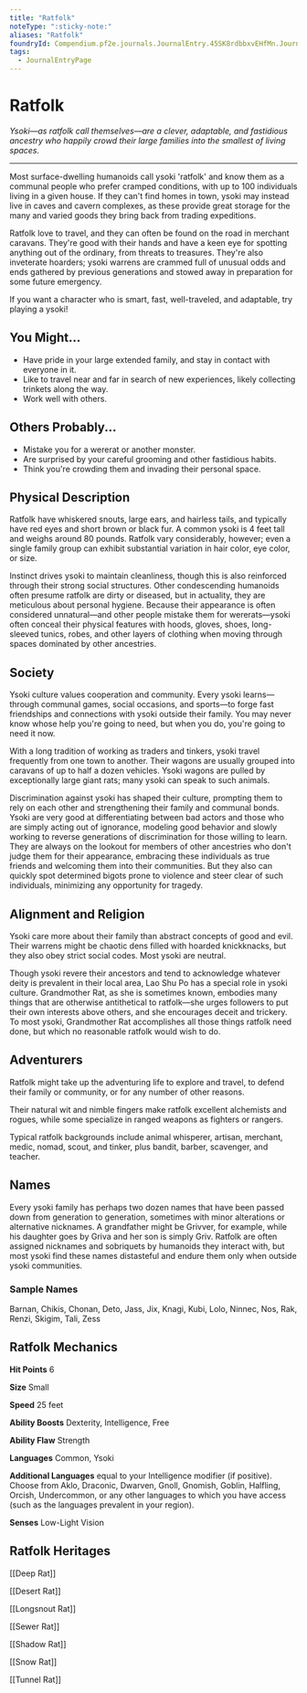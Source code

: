 ```yaml
---
title: "Ratfolk"
noteType: ":sticky-note:"
aliases: "Ratfolk"
foundryId: Compendium.pf2e.journals.JournalEntry.45SK8rdbbxvEHfMn.JournalEntryPage.zoSkNev57C8OEDYL
tags:
  - JournalEntryPage
---
```


# Ratfolk
_Ysoki—as ratfolk call themselves—are a clever, adaptable, and fastidious ancestry who happily crowd their large families into the smallest of living spaces._

* * *

Most surface-dwelling humanoids call ysoki 'ratfolk' and know them as a communal people who prefer cramped conditions, with up to 100 individuals living in a given house. If they can't find homes in town, ysoki may instead live in caves and cavern complexes, as these provide great storage for the many and varied goods they bring back from trading expeditions.

Ratfolk love to travel, and they can often be found on the road in merchant caravans. They're good with their hands and have a keen eye for spotting anything out of the ordinary, from threats to treasures. They're also inveterate hoarders; ysoki warrens are crammed full of unusual odds and ends gathered by previous generations and stowed away in preparation for some future emergency.

If you want a character who is smart, fast, well-traveled, and adaptable, try playing a ysoki!

## You Might...

*   Have pride in your large extended family, and stay in contact with everyone in it.
*   Like to travel near and far in search of new experiences, likely collecting trinkets along the way.
*   Work well with others.

## Others Probably...

*   Mistake you for a wererat or another monster.
*   Are surprised by your careful grooming and other fastidious habits.
*   Think you're crowding them and invading their personal space.

## Physical Description

Ratfolk have whiskered snouts, large ears, and hairless tails, and typically have red eyes and short brown or black fur. A common ysoki is 4 feet tall and weighs around 80 pounds. Ratfolk vary considerably, however; even a single family group can exhibit substantial variation in hair color, eye color, or size.

Instinct drives ysoki to maintain cleanliness, though this is also reinforced through their strong social structures. Other condescending humanoids often presume ratfolk are dirty or diseased, but in actuality, they are meticulous about personal hygiene. Because their appearance is often considered unnatural—and other people mistake them for wererats—ysoki often conceal their physical features with hoods, gloves, shoes, long-sleeved tunics, robes, and other layers of clothing when moving through spaces dominated by other ancestries.

## Society

Ysoki culture values cooperation and community. Every ysoki learns—through communal games, social occasions, and sports—to forge fast friendships and connections with ysoki outside their family. You may never know whose help you're going to need, but when you do, you're going to need it now.

With a long tradition of working as traders and tinkers, ysoki travel frequently from one town to another. Their wagons are usually grouped into caravans of up to half a dozen vehicles. Ysoki wagons are pulled by exceptionally large giant rats; many ysoki can speak to such animals.

Discrimination against ysoki has shaped their culture, prompting them to rely on each other and strengthening their family and communal bonds. Ysoki are very good at differentiating between bad actors and those who are simply acting out of ignorance, modeling good behavior and slowly working to reverse generations of discrimination for those willing to learn. They are always on the lookout for members of other ancestries who don't judge them for their appearance, embracing these individuals as true friends and welcoming them into their communities. But they also can quickly spot determined bigots prone to violence and steer clear of such individuals, minimizing any opportunity for tragedy.

## Alignment and Religion

Ysoki care more about their family than abstract concepts of good and evil. Their warrens might be chaotic dens filled with hoarded knickknacks, but they also obey strict social codes. Most ysoki are neutral.

Though ysoki revere their ancestors and tend to acknowledge whatever deity is prevalent in their local area, Lao Shu Po has a special role in ysoki culture. Grandmother Rat, as she is sometimes known, embodies many things that are otherwise antithetical to ratfolk—she urges followers to put their own interests above others, and she encourages deceit and trickery. To most ysoki, Grandmother Rat accomplishes all those things ratfolk need done, but which no reasonable ratfolk would wish to do.

## Adventurers

Ratfolk might take up the adventuring life to explore and travel, to defend their family or community, or for any number of other reasons.

Their natural wit and nimble fingers make ratfolk excellent alchemists and rogues, while some specialize in ranged weapons as fighters or rangers.

Typical ratfolk backgrounds include animal whisperer, artisan, merchant, medic, nomad, scout, and tinker, plus bandit, barber, scavenger, and teacher.

## Names

Every ysoki family has perhaps two dozen names that have been passed down from generation to generation, sometimes with minor alterations or alternative nicknames. A grandfather might be Grivver, for example, while his daughter goes by Griva and her son is simply Griv. Ratfolk are often assigned nicknames and sobriquets by humanoids they interact with, but most ysoki find these names distasteful and endure them only when outside ysoki communities.

### Sample Names

Barnan, Chikis, Chonan, Deto, Jass, Jix, Knagi, Kubi, Lolo, Ninnec, Nos, Rak, Renzi, Skigim, Tali, Zess

## Ratfolk Mechanics

**Hit Points** 6

**Size** Small

**Speed** 25 feet

**Ability Boosts** Dexterity, Intelligence, Free

**Ability Flaw** Strength

**Languages** Common, Ysoki

**Additional Languages** equal to your Intelligence modifier (if positive). Choose from Aklo, Draconic, Dwarven, Gnoll, Gnomish, Goblin, Halfling, Orcish, Undercommon, or any other languages to which you have access (such as the languages prevalent in your region).

**Senses** Low-Light Vision

## Ratfolk Heritages

[[Deep Rat]]

[[Desert Rat]]

[[Longsnout Rat]]

[[Sewer Rat]]

[[Shadow Rat]]

[[Snow Rat]]

[[Tunnel Rat]]